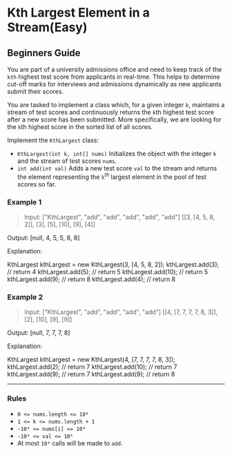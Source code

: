 # Kth Largest Element in a Stream(Easy)

## Beginners Guide

You are part of a university admissions office and need to keep track of the `kth` highest test score from applicants in real-time. This helps to determine cut-off marks for interviews and admissions dynamically as new applicants submit their scores.

You are tasked to implement a class which, for a given integer `k`, maintains a stream of test scores and continuously returns the `k`th highest test score after a new score has been submitted. More specifically, we are looking for the `k`th highest score in the sorted list of all scores.

Implement the `KthLargest` class:

* `KthLargest(int k, int[] nums)` Initializes the object with the integer `k` and the stream of test scores `nums`.
* `int add(int val)` Adds a new test score `val` to the stream and returns the element representing the `k`$^{th}$ largest element in the pool of test scores so far.

### Example 1

>Input:
["KthLargest", "add", "add", "add", "add", "add"]
[[3, [4, 5, 8, 2]], [3], [5], [10], [9], [4]]

Output: [null, 4, 5, 5, 8, 8]

Explanation:

KthLargest kthLargest = new KthLargest(3, [4, 5, 8, 2]);
kthLargest.add(3); // return 4
kthLargest.add(5); // return 5
kthLargest.add(10); // return 5
kthLargest.add(9); // return 8
kthLargest.add(4); // return 8

### Example 2

>Input:
["KthLargest", "add", "add", "add", "add"]
[[4, [7, 7, 7, 7, 8, 3]], [2], [10], [9], [9]]

Output: [null, 7, 7, 7, 8]

Explanation:

KthLargest kthLargest = new KthLargest(4, [7, 7, 7, 7, 8, 3]);
kthLargest.add(2); // return 7
kthLargest.add(10); // return 7
kthLargest.add(9); // return 7
kthLargest.add(9); // return 8

---

### Rules

* `0 <= nums.length <= 10⁴`
* `1 <= k <= nums.length + 1`
* `-10⁴ <= nums[i] <= 10⁴`
* `-10⁴ <= val <= 10⁴`
* At most `10⁴` calls will be made to `add`.
